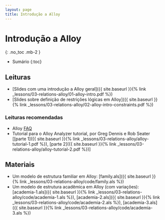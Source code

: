 ```yaml
---
layout: page
title: Introdução a Alloy
---
```


# Introdução a Alloy
{: .no_toc .mb-2 }

- Sumário
{:toc}

## Leituras

- [Slides com uma introdução a Alloy geral]({{ site.baseurl }}{% link _lessons/03-relations-alloy/01-alloy-intro.pdf %})
- [Slides sobre definição de restrições lógicas em Alloy]({{ site.baseurl }}{% link _lessons/03-relations-alloy/02-alloy-intro-constraints.pdf %})

### Leituras recomendadas

- Alloy [FAQ](http://alloytools.org/faq/faq.html)
- Tutorial para o Alloy Analyzer tutorial, por Greg Dennis e Rob Seater [[parte 1]({{ site.baseurl }}{% link _lessons/03-relations-alloy/alloy-tutorial-1.pdf %}), [parte 2]({{ site.baseurl }}{% link _lessons/03-relations-alloy/alloy-tutorial-2.pdf %})]

## Materiais

- Um modelo de estrutura familiar em Alloy: [family.als]({{ site.baseurl }}{% link _lessons/03-relations-alloy/code/family.als %})
- Um modelo de estrutura acadêmica em Alloy (com variações): [academia-1.als]({{ site.baseurl }}{% link _lessons/03-relations-alloy/code/academia-1.als %}), [academia-2.als]({{ site.baseurl }}{% link _lessons/03-relations-alloy/code/academia-2.als %}), [academia-3.als]({{ site.baseurl }}{% link _lessons/03-relations-alloy/code/academia-3.als %})
